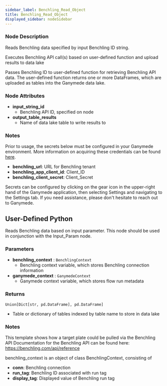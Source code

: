 ```yaml
---
sidebar_label: Benchling_Read_Object
title: Benchling_Read_Object
displayed_sidebar: nodeSidebar
---
```


### Node Description
Reads Benchling data specified by input Benchling ID string.

Executes Benchling API call(s) based on user-defined function and upload results to data lake

Passes Benchling ID to user-defined function for retrieving Benchling API data.
The user-defined function returns one or more DataFrames, which are uploaded as tables into
the Ganymede data lake.


### Node Attributes
- **input_string_id**
  - Benchling API ID, specified on node
- **output_table_results**
  - Name of data lake table to write results to


### Notes
Prior to usage, the secrets below must be configured in your Ganymede environment.  More information
on acquiring these credentials can be found [here](https://docs.benchling.com/docs/authentication).
- **benchling_url**: URL for Benchling tenant
- **benchling_app_client_id**: Client_ID
- **benchling_client_secret**: Client_Secret

Secrets can be configured by clicking on the gear icon in the upper-right hand of the Ganymede
application, then selecting Settings and navigating to the Settings tab.  If you need
assistance, please don't hesitate to reach out to Ganymede.
## User-Defined Python
Reads Benchling data based on input parameter.  This node should be used in
conjunction with the Input_Param node.


### Parameters
- **benchling_context** : `BenchlingContext`
    - Benchling context variable, which stores Benchling connection information
- **ganymede_context** : `GanymedeContext`
    - Ganymede context variable, which stores flow run metadata


### Returns
`Union[Dict[str, pd.DataFrame], pd.DataFrame]`
  - Table or dictionary of tables indexed by table name to store in data lake


### Notes
This template shows how a target plate could be pulled via the Benchling API
Documentation for the Benchling API can be found here: https://benchling.com/api/reference

benchling_context is an object of class BenchlingContext, consisting of
- **conn**: Benchling connection
- **run_tag**: Benchling ID associated with run tag
- **display_tag**: Displayed value of Benchling run tag